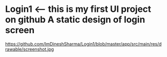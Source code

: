 # Login1 <-- this is my first UI project on github A static design of login screen

https://github.com/ImDineshSharma/Login1/blob/master/app/src/main/res/drawable/screenshot.jpg
